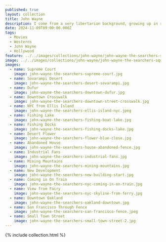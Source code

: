 ```yaml
---
published: true
layout: collection
title: John Wayne
description: I come from a very libertarian background, growing up in rural Oregon. In 1970s and 1980s Oregon you meet a lot of people who worship John Wayne. As I think about how people I grew up with see the world I often put on my John Wayne glasses to see how someone from a rural town will see the riding the NYC subway for the first time, or eating Dominican food in Hell's Kitchen. Sadly, I think it is how many people approach the world around them, even when they didn't grow up watching John Wayne movies.
date: 2024-11-09T09:00:00.000Z
tags:
  - Movies
  - Westerns
  - John Wayne
  - Hollywood
feature: ../../images/collections/john-wayne/john-wayne-the-searchers-square.jpeg
image: ../../images/collections/john-wayne/john-wayne-the-searchers-square.jpeg
images:
  - name: Supreme Court 
    image: john-wayne-the-searchers-supreme-court.jpg
  - name: Sovarampi Desert
    image: john-wayne-the-searchers-desert-sovarampi.jpg
  - name: Dufur 
    image: john-wayne-the-searchers-downtown-dufur.jpg
  - name: Downtown Crosswalk 
    image: john-wayne-the-searchers-downtown-street-crosswalk.jpg
  - name: NYC from Ellis Island 
    image: john-wayne-the-searchers-ellis-island-nyc.jpeg
  - name: Fishing Lake 
    image: john-wayne-the-searchers-fishing-boat-lake.jpg
  - name: Fishing Docks 
    image: john-wayne-the-searchers-fishing-docks-lake.jpg
  - name: Desert Flower 
    image: john-wayne-the-searchers-flower-blue-close.jpg
  - name: Abandoned House 
    image: john-wayne-the-searchers-house-abandoned-fence.jpg
  - name: Industrial Fans 
    image: john-wayne-the-searchers-industrial-fans.jpg
  - name: Mining Mountains 
    image: john-wayne-the-searchers-mining-mountains.jpg
  - name: New Development 
    image: john-wayne-the-searchers-new-building-start.jpg
  - name: Coming in On Train 
    image: john-wayne-the-searchers-nyc-coming-in-on-train.jpg
  - name: View from Fairy 
    image: john-wayne-the-searchers-nyc-skyline-from-ferry.jpg
  - name: Downtown Oakland 
    image: john-wayne-the-searchers-oakland-downtown.jpg
  - name: San Francisco Through Fence 
    image: john-wayne-the-searchers-san-francisco-fence.jpeg
  - name: Small Town Street 
    image: john-wayne-the-searchers-small-town-street-2.jpg
---
```

{% include collection.html %}
